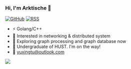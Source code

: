 ### Hi, I'm Arktische 👋

[![GitHub](https://img.shields.io/badge/dynamic/json?logo=github&label=GitHub&labelColor=495867&color=495867&query=%24.data.totalSubs&url=https%3A%2F%2Fapi.spencerwoo.com%2Fsubstats%2F%3Fsource%3Dgithub%26queryKey%3Dhayschan&style=flat-square)](https://github.com/Arktische)
[![RSS](https://img.shields.io/badge/dynamic/json?logo=rss&logoColor=white&label=RSS&labelColor=95B8D1&color=95B8D1&query=%24.data.totalSubs&url=https%3A%2F%2Fapi.spencerwoo.com%2Fsubstats%2F%3Fsource%3Dfeedly%257Cinoreader%257CfeedsPub%26queryKey%3Dhttps://haysc.tech/feed.xml&style=flat-square)](https://bytesflow.me/)

- ⚡ Golang/C++
- 🧐 Interested in networking & distributed system
- 🌌 Exploring graph processing and graph database now
- 🌱 Undergraduate of HUST. I'm on the way!
- 📧 yuxingtu@outlook.com


![](https://github-readme-stats.vercel.app/api/top-langs/?username=Arktische&hide=html,css&layout=compact&langs_count=9)
